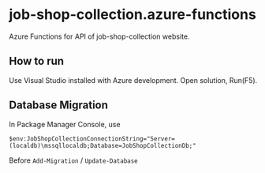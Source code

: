 # job-shop-collection.azure-functions
Azure Functions for API of job-shop-collection website.

## How to run
Use Visual Studio installed with Azure development. Open solution, Run(F5).

## Database Migration
In Package Manager Console, use
```
$env:JobShopCollectionConnectionString="Server=(localdb)\mssqllocaldb;Database=JobShopCollectionDb;"
```
Before `Add-Migration` / `Update-Database`